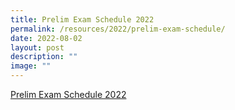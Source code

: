 ```yaml
---
title: Prelim Exam Schedule 2022
permalink: /resources/2022/prelim-exam-schedule/
date: 2022-08-02
layout: post
description: ""
image: ""
---
```

[Prelim Exam Schedule 2022](/files/Prelim%20Exam%20Schedule%202022%20updated%2029%20June%202022.pdf)